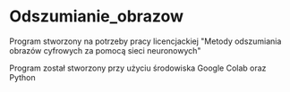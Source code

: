 # Odszumianie_obrazow
Program stworzony na potrzeby pracy licencjackiej "Metody odszumiania obrazów cyfrowych za pomocą sieci neuronowych"

Program został stworzony przy użyciu środowiska Google Colab oraz Python

